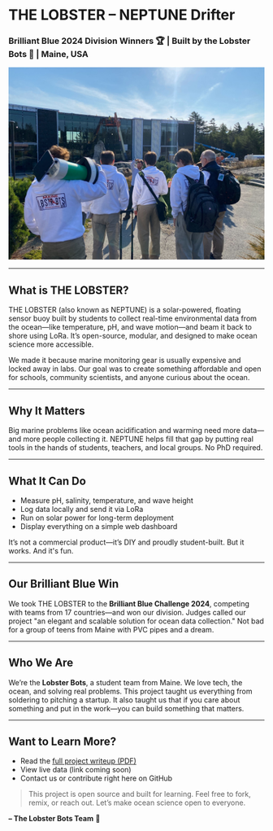# THE LOBSTER – NEPTUNE Drifter

### Brilliant Blue 2024 Division Winners 🏆 | Built by the Lobster Bots 🦞 | Maine, USA

![LobsterBots Team](./images/team_photo.jpg)

---

## What is THE LOBSTER?
THE LOBSTER (also known as NEPTUNE) is a solar-powered, floating sensor buoy built by students to collect real-time environmental data from the ocean—like temperature, pH, and wave motion—and beam it back to shore using LoRa. It’s open-source, modular, and designed to make ocean science more accessible.

We made it because marine monitoring gear is usually expensive and locked away in labs. Our goal was to create something affordable and open for schools, community scientists, and anyone curious about the ocean.

---

## Why It Matters
Big marine problems like ocean acidification and warming need more data—and more people collecting it. NEPTUNE helps fill that gap by putting real tools in the hands of students, teachers, and local groups. No PhD required.

---

## What It Can Do
- Measure pH, salinity, temperature, and wave height
- Log data locally and send it via LoRa
- Run on solar power for long-term deployment
- Display everything on a simple web dashboard

It’s not a commercial product—it’s DIY and proudly student-built. But it works. And it's fun.

---

## Our Brilliant Blue Win
We took THE LOBSTER to the **Brilliant Blue Challenge 2024**, competing with teams from 17 countries—and won our division. Judges called our project "an elegant and scalable solution for ocean data collection." Not bad for a group of teens from Maine with PVC pipes and a dream.

---

## Who We Are
We’re the **Lobster Bots**, a student team from Maine. We love tech, the ocean, and solving real problems. This project taught us everything from soldering to pitching a startup. It also taught us that if you care about something and put in the work—you can build something that matters.

---

## Want to Learn More?
- Read the [full project writeup (PDF)](./NEPTUNE_DRIFTER.pdf)
- View live data (link coming soon)
- Contact us or contribute right here on GitHub

> This project is open source and built for learning. Feel free to fork, remix, or reach out. Let’s make ocean science open to everyone.

**– The Lobster Bots Team** 🦞
